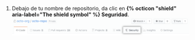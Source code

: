 1. Debajo de tu nombre de repositorio, da clic en **{% octicon "shield" aria-label="The shield symbol" %} Seguridad**. ![Pestaña de seguridad](/assets/images/help/repository/security-tab.png)
